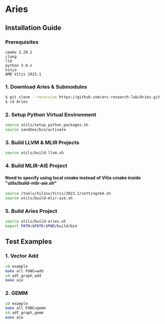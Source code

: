 # Aries
## Installation Guide

### Prerequisites
```
cmake 3.29.1 
clang
lld
python 3.8.x
ninja
AMD Vitis 2023.1
```

### 1. Download Aries & Submodules
```sh
$ git clone --recursive https://github.com/arc-research-lab/Aries.git
$ cd Aries
```

### 2. Setup Python Virtual Environment
```sh
source utils/setup_python_packages.sh
source sandbox/bin/activate
```

### 3. Build LLVM & MLIR Projects
```sh
source utils/build-llvm.sh
```

### 4. Build MLIR-AIE Project 
#### Need to specify using local cmake instead of Vitis cmake inside "utils/build-mlir-aie.sh"
```sh
source /tools/Xilinx/Vitis/2023.1/settings64.sh
source utils/build-mlir-aie.sh
```

### 5. Build Aries Project
```sh
source utils/build-aries.sh
export PATH=$PATH:$PWD/build/bin
```


##  Test Examples
### 1. Vector Add
```sh
cd example
make all FUNC=add
cd adf_graph_add
make aie
```

### 2. GEMM
```sh
cd example
make all FUNC=gemm
cd adf_graph_gemm
make aie
```
